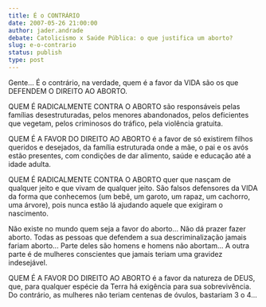 ```yaml
---
title: É o CONTRÁRIO
date: 2007-05-26 21:00:00
author: jader.andrade
debate: Catolicismo x Saúde Pública: o que justifica um aborto?
slug: e-o-contrario
status: publish 
type: post
---
```


Gente... É o contrário, na verdade, quem é a favor da VIDA são os que DEFENDEM O DIREITO AO ABORTO.  

  

QUEM É RADICALMENTE CONTRA O ABORTO são responsáveis pelas famílias desestruturadas, pelos menores abandonados, pelos deficientes que vegetam, pelos criminosos do tráfico, pela violência gratuita.  

  

QUEM É A FAVOR DO DIREITO AO ABORTO é a favor de só existirem filhos queridos e desejados, da família estruturada onde a mãe, o pai e os avós estão presentes, com condições de dar alimento, saúde e educação até a idade adulta.  

  

QUEM É RADICALMENTE CONTRA O ABORTO quer que nasçam de qualquer jeito e que vivam de qualquer jeito. São falsos defensores da VIDA da forma que conhecemos (um bebê, um garoto, um rapaz, um cachorro, uma árvore), pois nunca estão lá ajudando aquele que exigiram o nascimento.  

  

Não existe no mundo quem seja a favor do aborto... Não dá prazer fazer aborto. Todas as pessoas que defendem a sua descriminalização jamais fariam aborto... Parte deles são homens e homens não abortam... A outra parte é de mulheres conscientes que jamais teriam uma gravidez indesejável.  

  

QUEM É A FAVOR DO DIREITO AO ABORTO é a favor da natureza de DEUS, que, para qualquer espécie da Terra há exigência para sua sobrevivência. Do contrário, as mulheres não teriam centenas de óvulos, bastariam 3 o 4...
